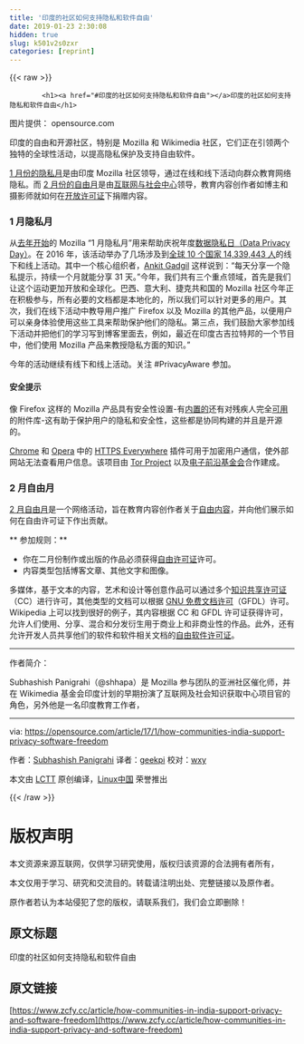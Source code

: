 ```yaml
---
title: '印度的社区如何支持隐私和软件自由' 
date: 2019-01-23 2:30:08
hidden: true
slug: k501v2s0zxr
categories: [reprint]
---
```


{{< raw >}}

            <h1><a href="#印度的社区如何支持隐私和软件自由"></a>印度的社区如何支持隐私和软件自由</h1>
<p>图片提供： opensource.com</p>
<p>印度的自由和开源社区，特别是 Mozilla 和 Wikimedia 社区，它们正在引领两个独特的全球性活动，以提高隐私保护及支持自由软件。</p>
<p><a href="https://wiki.mozilla.org/India/task_force/Policy_and_Advocacy/January_Privacy_Month_Campaign">1 月份的隐私月</a>是由印度 Mozilla 社区领导，通过在线和线下活动向群众教育网络隐私。而 <a href="http://www.freedominfeb.org/">2 月份的自由月</a>是由<a href="http://cis-india.org/">互联网与社会中心</a>领导，教育内容创作者如博主和摄影师就如何在<a href="https://opensource.com/education/16/8/3-copyright-tips-students-and-educators">开放许可证</a>下捐赠内容。</p>
<h3><a href="#1-月隐私月"></a>1 月隐私月</h3>
<p>从<a href="https://reps.mozilla.org/e/privacy-month-campaign/">去年开始</a>的 Mozilla “1 月隐私月”用来帮助庆祝年度<a href="https://en.wikipedia.org/wiki/Data_Privacy_Day">数据隐私日（Data Privacy Day）</a>。在 2016 年，该活动举办了几场涉及到<a href="http://blog.mozillaindia.org/1611">全球 10 个国家 14,339,443 人</a>的线下和线上活动。其中一个核心组织者，<a href="https://reps.mozilla.org/u/ankitgadgil">Ankit Gadgil</a> 这样说到：“每天分享一个隐私提示，持续一个月就能分享 31 天。”今年，我们共有三个重点领域，首先是我们让这个运动更加开放和全球化。巴西、意大利、捷克共和国的 Mozilla 社区今年正在积极参与，所有必要的文档都是本地化的，所以我们可以针对更多的用户。其次，我们在线下活动中教导用户推广 Firefox 以及 Mozilla 的其他产品，以便用户可以亲身体验使用这些工具来帮助保护他们的隐私。第三点，我们鼓励大家参加线下活动并把他们的学习写到博客里面去，例如，最近在印度古吉拉特邦的一个节目中，他们使用 Mozilla 产品来教授隐私方面的知识。”</p>
<p>今年的活动继续有线下和线上活动。关注 #PrivacyAware 参加。</p>
<h4><a href="#安全提示"></a>安全提示</h4>
<p>像 Firefox 这样的 Mozilla 产品具有安全性设置-有<a href="https://support.mozilla.org/en-US/products/firefox/protect-your-privacy">内置的</a>还有对残疾人完全<a href="https://support.mozilla.org/en-US/kb/advanced-panel-settings-in-firefox">可用</a>的附件库-这有助于保护用户的隐私和安全性，这些都是协同构建的并且是开源的。</p>
<p><a href="https://chrome.google.com/webstore/detail/gcbommkclmclpchllfjekcdonpmejbdp">Chrome</a> 和 <a href="https://addons.opera.com/extensions/details/https-everywhere/">Opera</a> 中的 <a href="https://www.eff.org/files/https-everywhere-latest.xpi">HTTPS Everywhere</a> 插件可用于加密用户通信，使外部网站无法查看用户信息。该项目由 <a href="https://www.torproject.org/">Tor Project</a> 以及<a href="https://eff.org/">电子前沿基金会</a>合作建成。</p>
<h3><a href="#2-月自由月"></a>2 月自由月</h3>
<p><a href="http://www.freedominfeb.org/">2 月自由月</a>是一个网络活动，旨在教育内容创作者关于<a href="https://en.wikipedia.org/wiki/Free_content">自由内容</a>，并向他们展示如何在自由许可证下作出贡献。</p>
<p>** 参加规则：**</p>
<ul>
<li>你在二月份制作或出版的作品必须获得<a href="https://en.wikipedia.org/wiki/Free_license#Classification_and_licenses">自由许可证</a>许可。</li>
<li>内容类型包括博客文章、其他文字和图像。</li>
</ul>
<p>多媒体，基于文本的内容，艺术和设计等创意作品可以通过多个<a href="https://creativecommons.org/licenses/">知识共享许可证</a>（CC）进行许可，其他类型的文档可以根据 <a href="https://en.wikipedia.org/wiki/GNU_Free_Documentation_License">GNU 免费文档许可</a>（GFDL）许可。Wikipedia 上可以找到很好的例子，其内容根据 CC 和 GFDL 许可证获得许可，允许人们使用、分享、混合和分发衍生用于商业上和非商业性的作品。此外，还有允许开发人员共享他们的软件和软件相关文档的<a href="https://www.gnu.org/licenses/license-list.en.html#GPLCompatibleLicenses">自由软件许可证</a>。</p>
<hr>
<p>作者简介：</p>
<p>Subhashish Panigrahi（@shhapa）是 Mozilla 参与团队的亚洲社区催化师，并在 Wikimedia 基金会印度计划的早期扮演了互联网及社会知识获取中心项目官的角色，另外他是一名印度教育工作者，</p>
<hr>
<p>via: <a href="https://opensource.com/article/17/1/how-communities-india-support-privacy-software-freedom">https://opensource.com/article/17/1/how-communities-india-support-privacy-software-freedom</a></p>
<p>作者：<a href="https://opensource.com/users/psubhashish">Subhashish Panigrahi</a> 译者：<a href="https://github.com/geekpi">geekpi</a> 校对：<a href="https://github.com/wxy">wxy</a></p>
<p>本文由 <a href="https://github.com/LCTT/TranslateProject">LCTT</a> 原创编译，<a href="https://linux.cn/">Linux中国</a> 荣誉推出</p>

          
{{< /raw >}}

# 版权声明
本文资源来源互联网，仅供学习研究使用，版权归该资源的合法拥有者所有，

本文仅用于学习、研究和交流目的。转载请注明出处、完整链接以及原作者。

原作者若认为本站侵犯了您的版权，请联系我们，我们会立即删除！

## 原文标题
印度的社区如何支持隐私和软件自由

## 原文链接
[https://www.zcfy.cc/article/how-communities-in-india-support-privacy-and-software-freedom](https://www.zcfy.cc/article/how-communities-in-india-support-privacy-and-software-freedom)

